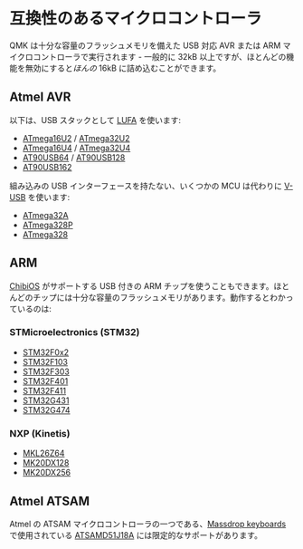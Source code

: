 # 互換性のあるマイクロコントローラ

<!---
  original document: 0.9.19:docs/compatible_microcontrollers.md
  git diff 0.9.19 HEAD -- docs/compatible_microcontrollers.md | cat
-->

QMK は十分な容量のフラッシュメモリを備えた USB 対応 AVR または ARM マイクロコントローラで実行されます - 一般的に 32kB 以上ですが、ほとんどの機能を無効にすると*ほんの* 16kB に詰め込むことができます。

## Atmel AVR

以下は、USB スタックとして [LUFA](https://www.fourwalledcubicle.com/LUFA.php) を使います:

* [ATmega16U2](https://www.microchip.com/wwwproducts/en/ATmega16U2) / [ATmega32U2](https://www.microchip.com/wwwproducts/en/ATmega32U2)
* [ATmega16U4](https://www.microchip.com/wwwproducts/en/ATmega16U4) / [ATmega32U4](https://www.microchip.com/wwwproducts/en/ATmega32U4)
* [AT90USB64](https://www.microchip.com/wwwproducts/en/AT90USB646) / [AT90USB128](https://www.microchip.com/wwwproducts/en/AT90USB1286)
* [AT90USB162](https://www.microchip.com/wwwproducts/en/AT90USB162)

組み込みの USB インターフェースを持たない、いくつかの MCU は代わりに [V-USB](https://www.obdev.at/products/vusb/index.html) を使います:

* [ATmega32A](https://www.microchip.com/wwwproducts/en/ATmega32A)
* [ATmega328P](https://www.microchip.com/wwwproducts/en/ATmega328P)
* [ATmega328](https://www.microchip.com/wwwproducts/en/ATmega328)

## ARM

[ChibiOS](https://www.chibios.org) がサポートする USB 付きの ARM チップを使うこともできます。ほとんどのチップには十分な容量のフラッシュメモリがあります。動作するとわかっているのは:

### STMicroelectronics (STM32)

* [STM32F0x2](https://www.st.com/en/microcontrollers-microprocessors/stm32f0x2.html)
* [STM32F103](https://www.st.com/en/microcontrollers-microprocessors/stm32f103.html)
* [STM32F303](https://www.st.com/en/microcontrollers-microprocessors/stm32f303.html)
* [STM32F401](https://www.st.com/en/microcontrollers-microprocessors/stm32f401.html)
* [STM32F411](https://www.st.com/en/microcontrollers-microprocessors/stm32f411.html)
* [STM32G431](https://www.st.com/en/microcontrollers-microprocessors/stm32g4x1.html)
* [STM32G474](https://www.st.com/en/microcontrollers-microprocessors/stm32g4x4.html)

### NXP (Kinetis)

* [MKL26Z64](https://www.nxp.com/products/processors-and-microcontrollers/arm-microcontrollers/general-purpose-mcus/kl-series-cortex-m0-plus/kinetis-kl2x-72-96-mhz-usb-ultra-low-power-microcontrollers-mcus-based-on-arm-cortex-m0-plus-core:KL2x)
* [MK20DX128](https://www.nxp.com/products/processors-and-microcontrollers/arm-microcontrollers/general-purpose-mcus/k-series-cortex-m4/k2x-usb/kinetis-k20-50-mhz-full-speed-usb-mixed-signal-integration-microcontrollers-based-on-arm-cortex-m4-core:K20_50)
* [MK20DX256](https://www.nxp.com/products/processors-and-microcontrollers/arm-microcontrollers/general-purpose-mcus/k-series-cortex-m4/k2x-usb/kinetis-k20-72-mhz-full-speed-usb-mixed-signal-integration-microcontrollers-mcus-based-on-arm-cortex-m4-core:K20_72)

## Atmel ATSAM

Atmel の ATSAM マイクロコントローラの一つである、[Massdrop keyboards](https://github.com/qmk/qmk_firmware/tree/master/keyboards/massdrop) で使用されている [ATSAMD51J18A](https://www.microchip.com/wwwproducts/en/ATSAMD51J18A) には限定的なサポートがあります。
